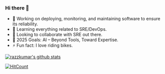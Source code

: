 ### Hi there 👋

- 🔭 Working on deploying, monitoring, and maintaining software to ensure its reliability.
- 🌱 Learning everything related to SRE/DevOps.
- 👯 Looking to collaborate with SRE out there.
- 🥅 2025 Goals: AI – Beyond Tools, Toward Expertise.
- ⚡ Fun fact: I love riding bikes.

[![razzkumar's github stats](https://github-readme-stats.vercel.app/api?username=razzkumar&show_icons=true&hide_border=true&theme=tokyonight)](https://razzkumar.github.io)

[![HitCount](http://hits.dwyl.com/razzkumar/razzkumar.svg)](http://hits.dwyl.com/razzkumar/razzkumar)
